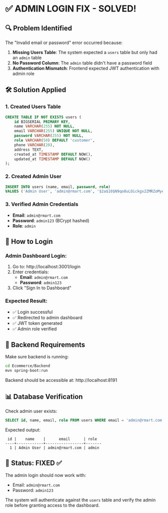 # ✅ ADMIN LOGIN FIX - SOLVED!

## 🔍 Problem Identified
The "Invalid email or password" error occurred because:

1. **Missing Users Table**: The system expected a `users` table but only had an `admin` table
2. **No Password Column**: The `admin` table didn't have a password field
3. **Authentication Mismatch**: Frontend expected JWT authentication with admin role

## 🛠️ Solution Applied

### 1. Created Users Table
```sql
CREATE TABLE IF NOT EXISTS users (
    id BIGSERIAL PRIMARY KEY,
    name VARCHAR(255) NOT NULL,
    email VARCHAR(255) UNIQUE NOT NULL,
    password VARCHAR(255) NOT NULL,
    role VARCHAR(50) DEFAULT 'customer',
    phone VARCHAR(20),
    address TEXT,
    created_at TIMESTAMP DEFAULT NOW(),
    updated_at TIMESTAMP DEFAULT NOW()
);
```

### 2. Created Admin User
```sql
INSERT INTO users (name, email, password, role) 
VALUES ('Admin User', 'admin@rmart.com', '$2a$10$N9qo8uLOickgx2ZMRZoMye/Zt.flw.zqLmlKh9TtNu7.flUxQcO2i', 'admin');
```

### 3. Verified Admin Credentials
- **Email**: `admin@rmart.com`
- **Password**: `admin123` (BCrypt hashed)
- **Role**: `admin`

## 🎯 How to Login

### Admin Dashboard Login:
1. Go to: http://localhost:3001/login
2. Enter credentials:
   - **Email**: `admin@rmart.com`
   - **Password**: `admin123`
3. Click "Sign In to Dashboard"

### Expected Result:
- ✅ Login successful
- ✅ Redirected to admin dashboard
- ✅ JWT token generated
- ✅ Admin role verified

## 🔧 Backend Requirements

Make sure backend is running:
```bash
cd Ecommerce/Backend
mvn spring-boot:run
```

Backend should be accessible at: http://localhost:8191

## 📊 Database Verification

Check admin user exists:
```sql
SELECT id, name, email, role FROM users WHERE email = 'admin@rmart.com';
```

Expected output:
```
 id |    name    |      email      | role  
----+------------+-----------------+-------
  1 | Admin User | admin@rmart.com | admin
```

## 🚀 Status: FIXED ✅

The admin login should now work with:
- Email: `admin@rmart.com`
- Password: `admin123`

The system will authenticate against the `users` table and verify the admin role before granting access to the dashboard.